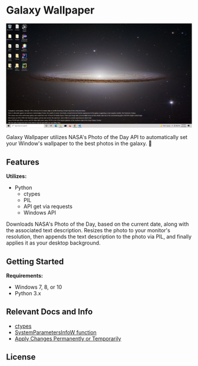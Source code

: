 Galaxy Wallpaper
================

![Sample Background](https://github.com/dorian-adams/Nasa_Background/blob/master/screenshot.png)

Galaxy Wallpaper utilizes NASA's Photo of the Day API to automatically set your Window's wallpaper to the best photos in the galaxy. :rocket:

## Features
**Utilizes:**
* Python
    * ctypes
    * PIL
    * API get via requests
    * Windows API

Downloads NASA's Photo of the Day, based on the current date, along with the associated text description. Resizes the photo to your monitor's resolution, then appends the text description to the photo via PIL, and finally applies it as your desktop background.

## Getting Started
**Requirements:**
* Windows 7, 8, or 10
* Python 3.x

## Relevant Docs and Info
* [ctypes](https://docs.python.org/3/library/ctypes.html)
* [SystemParametersInfoW function](https://docs.microsoft.com/en-us/windows/win32/api/winuser/nf-winuser-systemparametersinfow)
* [Apply Changes Permanently or Temporarily](https://devblogs.microsoft.com/oldnewthing/20160721-00/?p=93925)

## License
